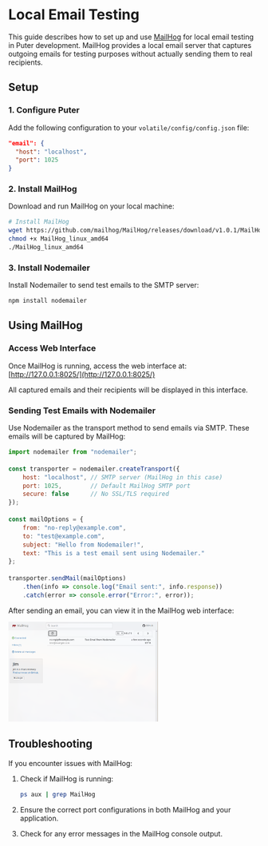 # Local Email Testing

This guide describes how to set up and use [MailHog](https://github.com/mailhog/MailHog) for local email testing in Puter development. MailHog provides a local email server that captures outgoing emails for testing purposes without actually sending them to real recipients.

## Setup

### 1. Configure Puter

Add the following configuration to your `volatile/config/config.json` file:

```json
"email": {
  "host": "localhost",
  "port": 1025
}
```

### 2. Install MailHog

Download and run MailHog on your local machine:

```bash
# Install MailHog
wget https://github.com/mailhog/MailHog/releases/download/v1.0.1/MailHog_linux_amd64
chmod +x MailHog_linux_amd64
./MailHog_linux_amd64
```

### 3. Install Nodemailer

Install Nodemailer to send test emails to the SMTP server:

```bash
npm install nodemailer
```

## Using MailHog

### Access Web Interface

Once MailHog is running, access the web interface at:
[http://127.0.0.1:8025/](http://127.0.0.1:8025/)

All captured emails and their recipients will be displayed in this interface.

### Sending Test Emails with Nodemailer

Use Nodemailer as the transport method to send emails via SMTP. These emails will be captured by MailHog:

```javascript
import nodemailer from "nodemailer";

const transporter = nodemailer.createTransport({
    host: "localhost", // SMTP server (MailHog in this case)
    port: 1025,        // Default MailHog SMTP port
    secure: false      // No SSL/TLS required
});

const mailOptions = {
    from: "no-reply@example.com",
    to: "test@example.com",
    subject: "Hello from Nodemailer!",
    text: "This is a test email sent using Nodemailer."
};

transporter.sendMail(mailOptions)
    .then(info => console.log("Email sent:", info.response))
    .catch(error => console.error("Error:", error));
```

After sending an email, you can view it in the MailHog web interface:

<img src="image.png" alt="Email in MailHog interface" width="300" height="200">

## Troubleshooting

If you encounter issues with MailHog:

1. Check if MailHog is running:
   ```bash
   ps aux | grep MailHog
   ```

2. Ensure the correct port configurations in both MailHog and your application.

3. Check for any error messages in the MailHog console output.

